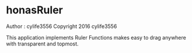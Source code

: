 # honasRuler

Author : cylife3556
Copyright 2016 cylife3556 

This application implements Ruler Functions makes easy to drag anywhere with transparent and topmost.
